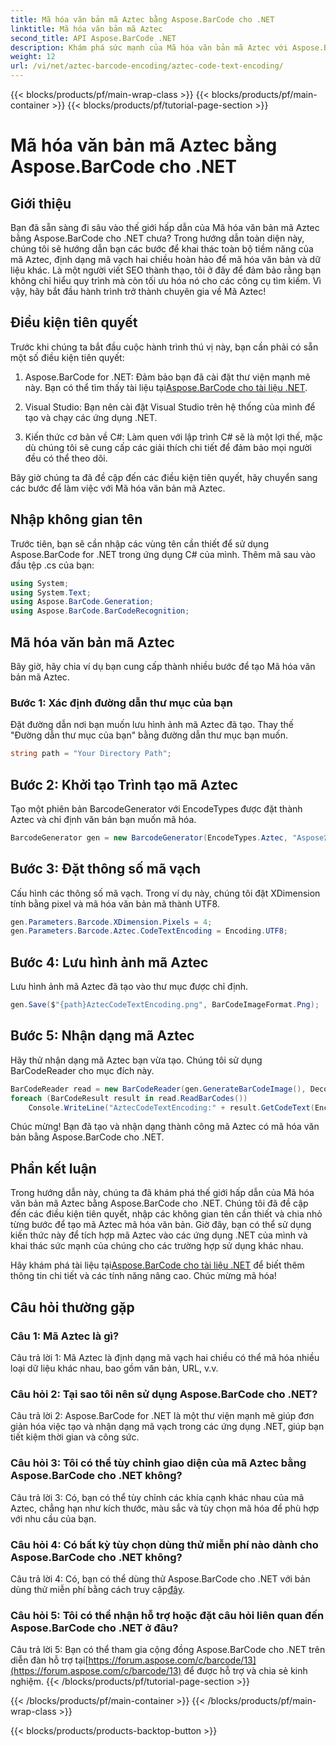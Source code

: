 ```yaml
---
title: Mã hóa văn bản mã Aztec bằng Aspose.BarCode cho .NET
linktitle: Mã hóa văn bản mã Aztec
second_title: API Aspose.BarCode .NET
description: Khám phá sức mạnh của Mã hóa văn bản mã Aztec với Aspose.BarCode cho .NET. Tìm hiểu cách tạo và nhận dạng mã Aztec trong ứng dụng .NET của bạn.
weight: 12
url: /vi/net/aztec-barcode-encoding/aztec-code-text-encoding/
---
```


{{< blocks/products/pf/main-wrap-class >}}
{{< blocks/products/pf/main-container >}}
{{< blocks/products/pf/tutorial-page-section >}}

# Mã hóa văn bản mã Aztec bằng Aspose.BarCode cho .NET

## Giới thiệu

Bạn đã sẵn sàng đi sâu vào thế giới hấp dẫn của Mã hóa văn bản mã Aztec bằng Aspose.BarCode cho .NET chưa? Trong hướng dẫn toàn diện này, chúng tôi sẽ hướng dẫn bạn các bước để khai thác toàn bộ tiềm năng của mã Aztec, định dạng mã vạch hai chiều hoàn hảo để mã hóa văn bản và dữ liệu khác. Là một người viết SEO thành thạo, tôi ở đây để đảm bảo rằng bạn không chỉ hiểu quy trình mà còn tối ưu hóa nó cho các công cụ tìm kiếm. Vì vậy, hãy bắt đầu hành trình trở thành chuyên gia về Mã Aztec!

## Điều kiện tiên quyết

Trước khi chúng ta bắt đầu cuộc hành trình thú vị này, bạn cần phải có sẵn một số điều kiện tiên quyết:

1.  Aspose.BarCode for .NET: Đảm bảo bạn đã cài đặt thư viện mạnh mẽ này. Bạn có thể tìm thấy tài liệu tại[Aspose.BarCode cho tài liệu .NET](https://reference.aspose.com/barcode/net/).

2. Visual Studio: Bạn nên cài đặt Visual Studio trên hệ thống của mình để tạo và chạy các ứng dụng .NET.

3. Kiến thức cơ bản về C#: Làm quen với lập trình C# sẽ là một lợi thế, mặc dù chúng tôi sẽ cung cấp các giải thích chi tiết để đảm bảo mọi người đều có thể theo dõi.

Bây giờ chúng ta đã đề cập đến các điều kiện tiên quyết, hãy chuyển sang các bước để làm việc với Mã hóa văn bản mã Aztec.

## Nhập không gian tên

Trước tiên, bạn sẽ cần nhập các vùng tên cần thiết để sử dụng Aspose.BarCode for .NET trong ứng dụng C# của mình. Thêm mã sau vào đầu tệp .cs của bạn:

```csharp
using System;
using System.Text;
using Aspose.BarCode.Generation;
using Aspose.BarCode.BarCodeRecognition;
```

## Mã hóa văn bản mã Aztec

Bây giờ, hãy chia ví dụ bạn cung cấp thành nhiều bước để tạo Mã hóa văn bản mã Aztec.

### Bước 1: Xác định đường dẫn thư mục của bạn

Đặt đường dẫn nơi bạn muốn lưu hình ảnh mã Aztec đã tạo. Thay thế "Đường dẫn thư mục của bạn" bằng đường dẫn thư mục bạn muốn.

```csharp
string path = "Your Directory Path";
```

## Bước 2: Khởi tạo Trình tạo mã Aztec

Tạo một phiên bản BarcodeGenerator với EncodeTypes được đặt thành Aztec và chỉ định văn bản bạn muốn mã hóa.

```csharp
BarcodeGenerator gen = new BarcodeGenerator(EncodeTypes.Aztec, "Aspose常に先を行く");
```

## Bước 3: Đặt thông số mã vạch

Cấu hình các thông số mã vạch. Trong ví dụ này, chúng tôi đặt XDimension tính bằng pixel và mã hóa văn bản mã thành UTF8.

```csharp
gen.Parameters.Barcode.XDimension.Pixels = 4;
gen.Parameters.Barcode.Aztec.CodeTextEncoding = Encoding.UTF8;
```

## Bước 4: Lưu hình ảnh mã Aztec

Lưu hình ảnh mã Aztec đã tạo vào thư mục được chỉ định.

```csharp
gen.Save($"{path}AztecCodeTextEncoding.png", BarCodeImageFormat.Png);
```

## Bước 5: Nhận dạng mã Aztec

Hãy thử nhận dạng mã Aztec bạn vừa tạo. Chúng tôi sử dụng BarCodeReader cho mục đích này.

```csharp
BarCodeReader read = new BarCodeReader(gen.GenerateBarCodeImage(), DecodeType.Aztec);
foreach (BarCodeResult result in read.ReadBarCodes())
    Console.WriteLine("AztecCodeTextEncoding:" + result.GetCodeText(Encoding.UTF8));
```

Chúc mừng! Bạn đã tạo và nhận dạng thành công mã Aztec có mã hóa văn bản bằng Aspose.BarCode cho .NET.

## Phần kết luận

Trong hướng dẫn này, chúng ta đã khám phá thế giới hấp dẫn của Mã hóa văn bản mã Aztec bằng Aspose.BarCode cho .NET. Chúng tôi đã đề cập đến các điều kiện tiên quyết, nhập các không gian tên cần thiết và chia nhỏ từng bước để tạo mã Aztec mã hóa văn bản. Giờ đây, bạn có thể sử dụng kiến thức này để tích hợp mã Aztec vào các ứng dụng .NET của mình và khai thác sức mạnh của chúng cho các trường hợp sử dụng khác nhau.

 Hãy khám phá tài liệu tại[Aspose.BarCode cho tài liệu .NET](https://reference.aspose.com/barcode/net/) để biết thêm thông tin chi tiết và các tính năng nâng cao. Chúc mừng mã hóa!

## Câu hỏi thường gặp

### Câu 1: Mã Aztec là gì?

Câu trả lời 1: Mã Aztec là định dạng mã vạch hai chiều có thể mã hóa nhiều loại dữ liệu khác nhau, bao gồm văn bản, URL, v.v.

### Câu hỏi 2: Tại sao tôi nên sử dụng Aspose.BarCode cho .NET?

Câu trả lời 2: Aspose.BarCode for .NET là một thư viện mạnh mẽ giúp đơn giản hóa việc tạo và nhận dạng mã vạch trong các ứng dụng .NET, giúp bạn tiết kiệm thời gian và công sức.

### Câu hỏi 3: Tôi có thể tùy chỉnh giao diện của mã Aztec bằng Aspose.BarCode cho .NET không?

Câu trả lời 3: Có, bạn có thể tùy chỉnh các khía cạnh khác nhau của mã Aztec, chẳng hạn như kích thước, màu sắc và tùy chọn mã hóa để phù hợp với nhu cầu của bạn.

### Câu hỏi 4: Có bất kỳ tùy chọn dùng thử miễn phí nào dành cho Aspose.BarCode cho .NET không?

 Câu trả lời 4: Có, bạn có thể dùng thử Aspose.BarCode cho .NET với bản dùng thử miễn phí bằng cách truy cập[đây](https://releases.aspose.com/).

### Câu hỏi 5: Tôi có thể nhận hỗ trợ hoặc đặt câu hỏi liên quan đến Aspose.BarCode cho .NET ở đâu?

 Câu trả lời 5: Bạn có thể tham gia cộng đồng Aspose.BarCode cho .NET trên diễn đàn hỗ trợ tại[https://forum.aspose.com/c/barcode/13](https://forum.aspose.com/c/barcode/13) để được hỗ trợ và chia sẻ kinh nghiệm.
{{< /blocks/products/pf/tutorial-page-section >}}

{{< /blocks/products/pf/main-container >}}
{{< /blocks/products/pf/main-wrap-class >}}

{{< blocks/products/products-backtop-button >}}
